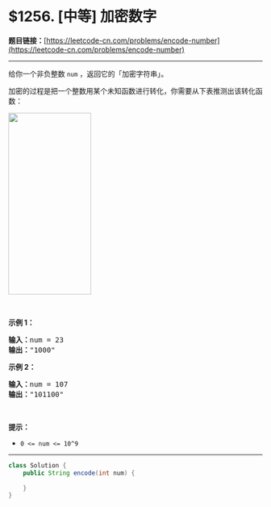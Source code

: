 # $1256. [中等] 加密数字

**题目链接：**[https://leetcode-cn.com/problems/encode-number](https://leetcode-cn.com/problems/encode-number)

---

<div class="content__1Y2H">
 <div class="notranslate">
  <p>给你一个非负整数 <code>num</code> ，返回它的「加密字符串」。</p> 
  <p>加密的过程是把一个整数用某个未知函数进行转化，你需要从下表推测出该转化函数：</p> 
  <p><img style="height: 360px; width: 164px;" src="/aliyun-lc-upload/uploads/2019/11/16/encode_number.png" alt=""></p> 
  <p>&nbsp;</p> 
  <p><strong>示例 1：</strong></p> 
  <pre class="language-text"><strong>输入：</strong>num = 23
<strong>输出：</strong>"1000"
</pre> 
  <p><strong>示例 2：</strong></p> 
  <pre class="language-text"><strong>输入：</strong>num = 107
<strong>输出：</strong>"101100"
</pre> 
  <p>&nbsp;</p> 
  <p><strong>提示：</strong></p> 
  <ul> 
   <li><code>0 &lt;= num &lt;= 10^9</code></li> 
  </ul> 
 </div>
</div>

---

```java
class Solution {
    public String encode(int num) {
        
    }
}
```